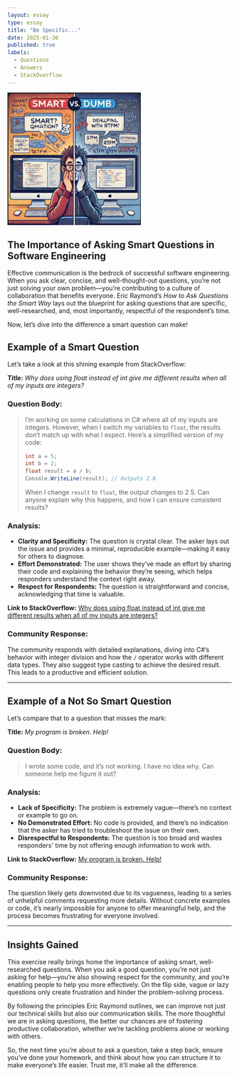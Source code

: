 ```yaml
---
layout: essay
type: essay
title: "Be Specific..."
date: 2025-01-30
published: true
labels:
  - Questions
  - Answers
  - StackOverflow
---
```


<img width="300px" class="rounded float-start pe-4" src="../img/be-specific/smart-vs-dumb.jpg">

## The Importance of Asking Smart Questions in Software Engineering

Effective communication is the bedrock of successful software engineering. When you ask clear, concise, and well-thought-out questions, you’re not just solving your own problem—you’re contributing to a culture of collaboration that benefits everyone. Eric Raymond’s *How to Ask Questions the Smart Way* lays out the blueprint for asking questions that are specific, well-researched, and, most importantly, respectful of the respondent’s time.

Now, let’s dive into the difference a smart question can make!

## Example of a Smart Question

Let’s take a look at this shining example from StackOverflow:

**Title:** *Why does using float instead of int give me different results when all of my inputs are integers?*

### Question Body:
> I’m working on some calculations in C# where all of my inputs are integers. However, when I switch my variables to `float`, the results don’t match up with what I expect. Here’s a simplified version of my code:
> ```csharp
> int a = 5;
> int b = 2;
> float result = a / b;
> Console.WriteLine(result); // Outputs 2.0
> ```
> When I change `result` to `float`, the output changes to 2.5. Can anyone explain why this happens, and how I can ensure consistent results?

### Analysis:
- **Clarity and Specificity:** The question is crystal clear. The asker lays out the issue and provides a minimal, reproducible example—making it easy for others to diagnose.
- **Effort Demonstrated:** The user shows they’ve made an effort by sharing their code and explaining the behavior they’re seeing, which helps responders understand the context right away.
- **Respect for Respondents:** The question is straightforward and concise, acknowledging that time is valuable.

**Link to StackOverflow:** [Why does using float instead of int give me different results when all of my inputs are integers?](https://stackoverflow.com/questions/15118057/why-does-using-float-instead-of-int-give-me-different-results-when-all-of-my-inp)

### Community Response:
The community responds with detailed explanations, diving into C#’s behavior with integer division and how the `/` operator works with different data types. They also suggest type casting to achieve the desired result. This leads to a productive and efficient solution.

---

## Example of a Not So Smart Question

Let’s compare that to a question that misses the mark:

**Title:** *My program is broken. Help!*

### Question Body:
> I wrote some code, and it’s not working. I have no idea why. Can someone help me figure it out?

### Analysis:
- **Lack of Specificity:** The problem is extremely vague—there’s no context or example to go on.
- **No Demonstrated Effort:** No code is provided, and there’s no indication that the asker has tried to troubleshoot the issue on their own.
- **Disrespectful to Respondents:** The question is too broad and wastes responders' time by not offering enough information to work with.

**Link to StackOverflow:** [My program is broken. Help!](https://meta.stackoverflow.com/questions/281129/worst-voted-question-asked)

### Community Response:
The question likely gets downvoted due to its vagueness, leading to a series of unhelpful comments requesting more details. Without concrete examples or code, it’s nearly impossible for anyone to offer meaningful help, and the process becomes frustrating for everyone involved.

---

## Insights Gained

This exercise really brings home the importance of asking smart, well-researched questions. When you ask a good question, you’re not just asking for help—you’re also showing respect for the community, and you’re enabling people to help you more effectively. On the flip side, vague or lazy questions only create frustration and hinder the problem-solving process.

By following the principles Eric Raymond outlines, we can improve not just our technical skills but also our communication skills. The more thoughtful we are in asking questions, the better our chances are of fostering productive collaboration, whether we’re tackling problems alone or working with others.

So, the next time you’re about to ask a question, take a step back, ensure you’ve done your homework, and think about how you can structure it to make everyone’s life easier. Trust me, it’ll make all the difference.

